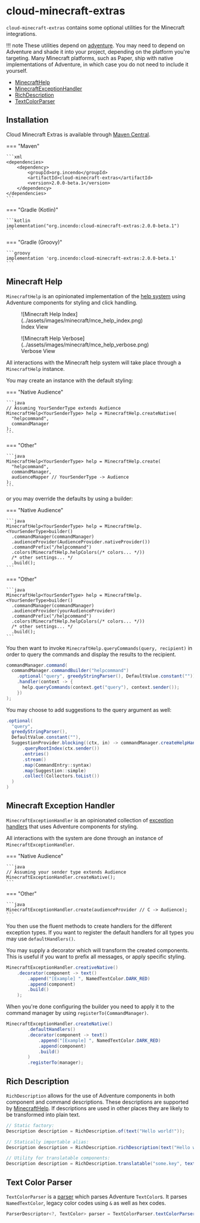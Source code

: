 # cloud-minecraft-extras

`cloud-minecraft-extras` contains some optional utilities for the Minecraft integrations.

<!-- prettier-ignore -->
!!! note
    These utilities depend on [adventure](https://docs.advntr.dev/). You may need to depend on Adventure and shade it
    into your project, depending on the platform you're targeting. Many Minecraft platforms, such as Paper, ship with
    native implementations of Adventure, in which case you do not need to include it yourself.

<div class="grid cards" markdown>

- [MinecraftHelp](#minecraft-help)
- [MinecraftExceptionHandler](#minecraft-exception-handler)
- [RichDescription](#rich-description)
- [TextColorParser](#text-color-parser)

</div>

## Installation

Cloud Minecraft Extras is available through [Maven Central](https://central.sonatype.com/artifact/org.incendo/cloud-minecraft-extras).

<!-- prettier-ignore -->
=== "Maven"

    ```xml
    <dependencies>
        <dependency>
            <groupId>org.incendo</groupId>
            <artifactId>cloud-minecraft-extras</artifactId>
            <version>2.0.0-beta.1</version>
        </dependency>
    </dependencies>
    ```

=== "Gradle (Kotlin)"

    ```kotlin
    implementation("org.incendo:cloud-minecraft-extras:2.0.0-beta.1")
    ```

=== "Gradle (Groovy)"

    ```groovy
    implementation 'org.incendo:cloud-minecraft-extras:2.0.0-beta.1'
    ```

## Minecraft Help

`MinecraftHelp` is an opinionated implementation of the [help system](../core/index.md#help-generation) using
Adventure components for styling and click handling.

<!--![Minecraft Help 1](../assets/images/minecraft/mce_help_1_dark.png#only-dark)
![Minecraft Help 1](../assets/images/minecraft/mce_help_1_light.png#only-light)
![Minecraft Help 2](../assets/images/minecraft/mce_help_2_dark.png#only-dark)
![Minecraft Help 2](../assets/images/minecraft/mce_help_2_light.png#only-light)-->

<figure markdown>
  ![Minecraft Help Index](../assets/images/minecraft/mce_help_index.png)
  <figcaption>Index View</figcaption>
</figure>

<figure markdown>
  ![Minecraft Help Verbose](../assets/images/minecraft/mce_help_verbose.png)
  <figcaption>Verbose View</figcaption>
</figure>

All interactions with the Minecraft help system will take place through a `MinecraftHelp` instance.

You may create an instance with the default styling:

<!-- prettier-ignore -->
=== "Native Audience"

    ```java
    // Assuming YourSenderType extends Audience
    MinecraftHelp<YourSenderType> help = MinecraftHelp.createNative(
      "helpcommand",
      commandManager
    );
    ```

=== "Other"

    ```java
    MinecraftHelp<YourSenderType> help = MinecraftHelp.create(
      "helpcommand",
      commandManager,
      audienceMapper // YourSenderType -> Audience
    );
    ```

or you may override the defaults by using a builder:

<!-- prettier-ignore -->
=== "Native Audience"

    ```java
    MinecraftHelp<YourSenderType> help = MinecraftHelp.<YourSenderType>builder()
      .commandManager(commandManager)
      .audienceProvider(AudienceProvider.nativeProvider())
      .commandPrefix("/helpcommand")
      .colors(MinecraftHelp.helpColors(/* colors... */))
      /* other settings... */
      .build();
    ```

=== "Other"

    ```java
    MinecraftHelp<YourSenderType> help = MinecraftHelp.<YourSenderType>builder()
      .commandManager(commandManager)
      .audienceProvider(yourAudienceProvider)
      .commandPrefix("/helpcommand")
      .colors(MinecraftHelp.helpColors(/* colors... */))
      /* other settings... */
      .build();
    ```

You then want to invoke `MinecraftHelp.queryCommands(query, recipient)` in order to query the commands
and display the results to the recipient.

```java title="Example Help Command"
commandManager.command(
  commandManager.commandBuilder("helpcommand")
    .optional("query", greedyStringParser(), DefaultValue.constant(""))
    .handler(context -> {
      help.queryCommands(context.get("query"), context.sender());
    })
);
```

You may choose to add suggestions to the query argument as well:

```java title="Query Suggestions"
.optional(
  "query",
  greedyStringParser(),
  DefaultValue.constant(""),
  SuggestionProvider.blocking((ctx, in) -> commandManager.createHelpHandler()
      .queryRootIndex(ctx.sender())
      .entries()
      .stream()
      .map(CommandEntry::syntax)
      .map(Suggestion::simple)
      .collect(Collectors.toList())
  )
)
```

## Minecraft Exception Handler

`MinecraftExceptionHandler` is an opinionated collection of [exception handlers](../core/index.md#exception-handling)
that uses Adventure components for styling.

All interactions with the system are done through an instance of `MinecraftExceptionHandler`.

<!-- prettier-ignore -->
=== "Native Audience"

    ```java
    // Assuming your sender type extends Audience
    MinecraftExceptionHandler.createNative();
    ```

=== "Other"

    ```java
    MinecraftExceptionHandler.create(audienceProvider // C -> Audience);
    ```

You then use the fluent methods to create handlers for the different exception types.
If you want to register the default handlers for all types you may use `defaultHandlers()`.

You may supply a decorator which will transform the created components. This is useful if you
want to prefix all messages, or apply specific styling.

```java title="Example decorator"
MinecraftExceptionHandler.creativeNative()
    .decorator(component -> text()
        .append("[Example] ", NamedTextColor.DARK_RED)
        .append(component)
        .build()
    );
```

When you're done configuring the builder you need to apply it to the command manager by using
`registerTo(CommandManager)`.

```java title="Complete example"
MinecraftExceptionHandler.createNative()
        .defaultHandlers()
        .decorator(component -> text()
            .append("[Example] ", NamedTextColor.DARK_RED)
            .append(component)
            .build()
        )
        .registerTo(manager);
```

## Rich Description

`RichDescription` allows for the use of Adventure components in both component and command descriptions.
These descriptions are supported by [MinecraftHelp](#minecraft-help). If descriptions are used in other places
they are likely to be transformed into plain text.

```java
// Static factory:
Description description = RichDescription.of(text("Hello world!"));

// Statically importable alias:
Description description = RichDescription.richDescription(text("Hello world!"));

// Utility for translatable components:
Description description = RichDescription.translatable("some.key", text("an arg"));
```

## Text Color Parser

`TextColorParser` is a [parser](../core/index.md#parsers) which parses Adventure `TextColor`s.
It parses `NamedTextColor`, legacy color codes using `&` as well as hex codes.

```java
ParserDescriptor<?, TextColor> parser = TextColorParser.textColorParser();
```
